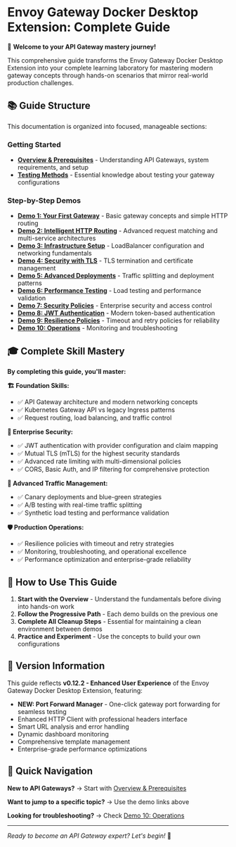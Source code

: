 # Envoy Gateway Docker Desktop Extension: Complete Guide

🚀 **Welcome to your API Gateway mastery journey!**

This comprehensive guide transforms the Envoy Gateway Docker Desktop Extension into your complete learning laboratory for mastering modern gateway concepts through hands-on scenarios that mirror real-world production challenges.

## 📚 Guide Structure

This documentation is organized into focused, manageable sections:

### Getting Started
- [**Overview & Prerequisites**](./00-overview.md) - Understanding API Gateways, system requirements, and setup
- [**Testing Methods**](./01-testing-methods.md) - Essential knowledge about testing your gateway configurations

### Step-by-Step Demos
- [**Demo 1: Your First Gateway**](./02-demo-01-first-gateway.md) - Basic gateway concepts and simple HTTP routing
- [**Demo 2: Intelligent HTTP Routing**](./03-demo-02-advanced-routing.md) - Advanced request matching and multi-service architectures
- [**Demo 3: Infrastructure Setup**](./04-demo-03-infrastructure.md) - LoadBalancer configuration and networking fundamentals
- [**Demo 4: Security with TLS**](./05-demo-04-tls-security.md) - TLS termination and certificate management
- [**Demo 5: Advanced Deployments**](./06-demo-05-traffic-splitting.md) - Traffic splitting and deployment patterns
- [**Demo 6: Performance Testing**](./07-demo-06-performance.md) - Load testing and performance validation
- [**Demo 7: Security Policies**](./08-demo-07-security-policies.md) - Enterprise security and access control
- [**Demo 8: JWT Authentication**](./09-demo-08-jwt-auth.md) - Modern token-based authentication
- [**Demo 9: Resilience Policies**](./10-demo-09-resilience.md) - Timeout and retry policies for reliability
- [**Demo 10: Operations**](./11-demo-10-operations.md) - Monitoring and troubleshooting

## 🎓 Complete Skill Mastery

**By completing this guide, you'll master:**

**🏗️ Foundation Skills:**
- ✅ API Gateway architecture and modern networking concepts
- ✅ Kubernetes Gateway API vs legacy Ingress patterns
- ✅ Request routing, load balancing, and traffic control

**🔐 Enterprise Security:**
- ✅ JWT authentication with provider configuration and claim mapping
- ✅ Mutual TLS (mTLS) for the highest security standards
- ✅ Advanced rate limiting with multi-dimensional policies
- ✅ CORS, Basic Auth, and IP filtering for comprehensive protection

**🚦 Advanced Traffic Management:**
- ✅ Canary deployments and blue-green strategies
- ✅ A/B testing with real-time traffic splitting
- ✅ Synthetic load testing and performance validation

**🛡️ Production Operations:**
- ✅ Resilience policies with timeout and retry strategies
- ✅ Monitoring, troubleshooting, and operational excellence
- ✅ Performance optimization and enterprise-grade reliability

## 📖 How to Use This Guide

1. **Start with the Overview** - Understand the fundamentals before diving into hands-on work
2. **Follow the Progressive Path** - Each demo builds on the previous one
3. **Complete All Cleanup Steps** - Essential for maintaining a clean environment between demos
4. **Practice and Experiment** - Use the concepts to build your own configurations

## 🚀 Version Information

This guide reflects **v0.12.2 - Enhanced User Experience** of the Envoy Gateway Docker Desktop Extension, featuring:
- **NEW: Port Forward Manager** - One-click gateway port forwarding for seamless testing
- Enhanced HTTP Client with professional headers interface
- Smart URL analysis and error handling
- Dynamic dashboard monitoring
- Comprehensive template management
- Enterprise-grade performance optimizations

## 🎯 Quick Navigation

**New to API Gateways?** → Start with [Overview & Prerequisites](./00-overview.md)

**Want to jump to a specific topic?** → Use the demo links above

**Looking for troubleshooting?** → Check [Demo 10: Operations](./11-demo-10-operations.md)

---

*Ready to become an API Gateway expert? Let's begin!* 🚀